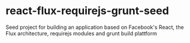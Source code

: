 react-flux-requirejs-grunt-seed
===============================

Seed project for building an application based on Facebook's React, the Flux architecture, requirejs modules and grunt build plattform

